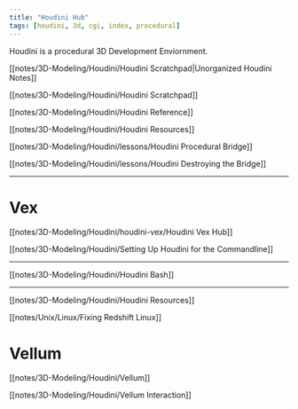 ```yaml
---
title: "Houdini Hub"
tags: [houdini, 3d, cgi, index, procedural]
---
```


Houdini is a procedural 3D Development Enviornment.

[[notes/3D-Modeling/Houdini/Houdini Scratchpad|Unorganized Houdini Notes]]

[[notes/3D-Modeling/Houdini/Houdini Scratchpad]]

[[notes/3D-Modeling/Houdini/Houdini Reference]]

[[notes/3D-Modeling/Houdini/Houdini Resources]]

[[notes/3D-Modeling/Houdini/lessons/Houdini Procedural Bridge]]

[[notes/3D-Modeling/Houdini/lessons/Houdini Destroying the Bridge]]

---
# Vex

[[notes/3D-Modeling/Houdini/houdini-vex/Houdini Vex Hub]]


[[notes/3D-Modeling/Houdini/Setting Up Houdini for the Commandline]]


---

[[notes/3D-Modeling/Houdini/Houdini Bash]]

---

[[notes/3D-Modeling/Houdini/Houdini Resources]]


[[notes/Unix/Linux/Fixing Redshift Linux]]

# Vellum

[[notes/3D-Modeling/Houdini/Vellum]]

[[notes/3D-Modeling/Houdini/Vellum Interaction]]


